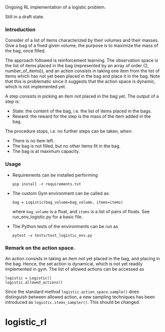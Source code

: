 Ongoing RL implementation of a logistic problem. 

Still in a draft state. 

### Introduction

Consider of a list of items characterized by their volumes and their masses. Give a bag of a fixed given volume, the purpose is to maximize the mass of the bag, once filled. 

The approach followed is reinforcement learning. The observation space is the list of items placed in the bag (represented by an array of order (2, number_of_items)), and an action consists in taking one item from the list of items which has not yet been placed in the bag and place it in the bag. Note that this is problematic since it suggests that the action space is dynamic, which is not implemented yet. 

A step consists in picking an item not placed in the bag yet. The output of a step is:
<ul>
<li>State: the content of the bag, i.e. the list of items placed in the bags.</li>
<li>Reward: the reward for the step is the mass of the item added in the bag. </li>
</ul>

The procedure stops, i.e. no further steps can be taken, when:
<ul>
<li>There is no item left.</li>
<li>The bag is not filled, but no other items fit in the bag.</li>
<li>The bag is at maximum capacity.</li>
</ul>

### Usage
<ul>
<li>Requirements can be installed performing

```pip install -r requirements.txt```

</li>
<li>The custom Gym environment can be called as: 

```bag = Logistic(bag_volume=bag_volume, items=items)```


where `bag_volume` is a float, and `items` is a list of pairs of floats. See run_env_logistic.py for a basic file. </li>
<li>The Python tests of the environments can be run as

 ```pytest -v tests/test_logistic_env.py```
 
</li>
</ul>

### Remark on the action space. 

An action consists in taking an item not yet placed in the bag, and placing in the bag. Hence, the set action is dynamical, which is not yet readily implemented in gym. The list of allowed actions can be accessed as<br />
```
logistic = Logistic()
logistic.allowed_actions()
```
Since the standard method `logistic.action_space.sample()`
does distinguish between allowed action, a new sampling techniques has been introduced as `logistic.items_sampler()`. This should be changed. 






# logistic_rl
